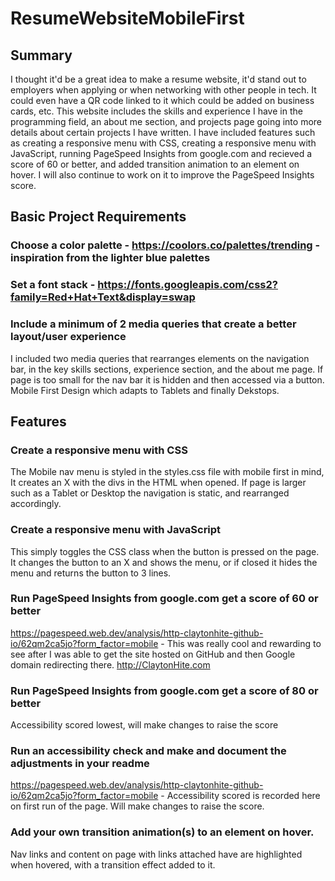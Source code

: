 # ResumeWebsiteMobileFirst
## Summary
I thought it'd be a great idea to make a resume website, it'd stand out to employers when applying or when networking with other people in tech. It could even have a QR code linked to it which could be added on business cards, etc. This website includes the skills and experience I have in the programming field, an about me section, and projects page going into more details about certain projects I have written. I have included features such as creating a responsive menu with CSS, creating a responsive menu with JavaScript, running PageSpeed Insights from google.com and recieved a score of 60 or better, and added transition animation to an element on hover. I will also continue to work on it to improve the PageSpeed Insights score.


## Basic Project Requirements
### Choose a color palette - ​​​https://coolors.co/palettes/trending - inspiration from the lighter blue palettes
### Set a font stack - https://fonts.googleapis.com/css2?family=Red+Hat+Text&display=swap
### Include a minimum of 2 media queries that create a better layout/user experience
I included two media queries that rearranges elements on the navigation bar, in the key skills sections, experience section, and the about me page. If page is too small for the nav bar it is hidden and then accessed via a button. Mobile First Design which adapts to Tablets and finally Dekstops.


## Features

### Create a responsive menu with CSS
The Mobile nav menu is styled in the styles.css file with mobile first in mind, It creates an X with the divs in the HTML when opened. If page is larger such as a Tablet or Desktop the navigation is static, and rearranged accordingly.

### Create a responsive menu with JavaScript
This simply toggles the CSS class when the button is pressed on the page. It changes the button to an X and shows the menu, or if closed it hides the menu and returns the button to 3 lines.

### Run PageSpeed Insights from google.com get a score of 60 or better
https://pagespeed.web.dev/analysis/http-claytonhite-github-io/62qm2ca5jo?form_factor=mobile - This was really cool and rewarding to see after I was able to get the site hosted on GitHub and then Google domain redirecting there. http://ClaytonHite.com

### Run PageSpeed Insights from google.com get a score of 80 or better
Accessibility scored lowest, will make changes to raise the score

### Run an accessibility check and make and document the adjustments in your readme
https://pagespeed.web.dev/analysis/http-claytonhite-github-io/62qm2ca5jo?form_factor=mobile - Accessibility scored is recorded here on first run of the page. Will make changes to raise the score.

### Add your own transition animation(s) to an element on hover.
Nav links and content on page with links attached have are highlighted when hovered, with a transition effect added to it.
